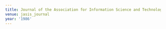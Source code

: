 ```yaml
---
title: Journal of the Association for Information Science and Technology (1986)
venue: jasis_journal
year: '1986'
---
```


